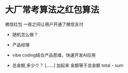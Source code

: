 # 大厂常考算法之红包算法
微信红包 一夜之间让用户开通了微信支付
- 随机怎么做？
- 产品经理
- vibe coding结合产品思维，快速开发AI应用

- 总金额,多少个？
   [......]
  加起来 金额等于总金额
  total - sum

